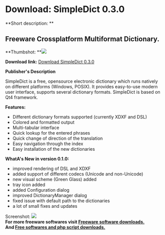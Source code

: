 # Download: SimpleDict 0.3.0

**Short description: **

## Freeware Crossplatform Multiformat Dictionary.

  
**Thumbshot: **![](http://www.freewarefiles.com/screenshot/simpledict_md.jpg)   
  
**Download link:** [Download SimpleDict 0.3.0](http://freesoftwares.boysofts.com/SimpleDict_program_47112.html)  
  

**Publisher's Description**  
  

SimpleDict is a free, opensource electronic dictionary which runs natively on
different platforms (Windows, POSIX). It provides easy-to-use modern user
interface, supports several dictionary formats. SimpleDict is based on Qt4
framework.

**Features:**

  * Different dictionary formats supported (currently XDXF and DSL) 
  * Colored and formatted output 
  * Multi-tabular interface 
  * Quick lookup for the entered phrases 
  * Quick change of direction of the translation 
  * Easy navigation through the index 
  * Easy installation of the new dictionaries 

**WhatA's New in version 0.1.0:**

  * improved rendering of DSL and XDXF 
  * added support of different codecs (Unicode and non-Unicode) 
  * new visual scheme (Green Glass) added 
  * tray icon added 
  * added Configuration dialog 
  * improved DictionaryManager dialog 
  * fixed issue with default path to the dictionaries 
  * a lot of small fixes and updates 

  
  
Screenshot: ![](http://www.freewarefiles.com/screenshot/simpledict.jpg)  
**For more freeware softwares visit [Freeware software downloads.](http://freesoftwares.boysofts.com/)**   
**And [Free softwares and php script downloads.](http://www.boysofts.com/)**

